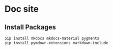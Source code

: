 # Doc site

## Install Packages

``` sh
pip install mkdocs mkdocs-material pygments
pip install pymdown-extensions markdown-include
```
